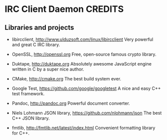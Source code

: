 IRC Client Daemon CREDITS
=========================

Libraries and projects
----------------------

- libircclient, http://www.ulduzsoft.com/linux/libircclient
  Very powerful and great C IRC library.

- OpenSSL, http://openssl.org
  Free, open-source famous crypto library.

- Duktape, http://duktape.org
  Absolutely awesome JavaScript engine written in C by a super nice author.

- CMake, http://cmake.org
  The best build system ever.

- Google Test, https://github.com/google/googletest
  A nice and easy C++ test framework.

- Pandoc, http://pandoc.org
  Powerful document converter.

- Niels Lohmann JSON library, https://github.com/nlohmann/json
  The best C++ JSON library.

- fmtlib, http://fmtlib.net/latest/index.html
  Convenient formatting library for C++.

